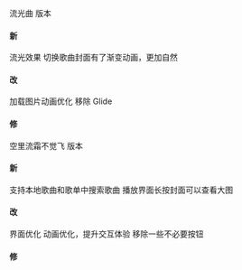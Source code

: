 流光曲 版本

#### 新

流光效果
切换歌曲封面有了渐变动画，更加自然

#### 改

加载图片动画优化
移除 Glide 

#### 修

空里流霜不觉飞 版本

#### 新
支持本地歌曲和歌单中搜索歌曲
播放界面长按封面可以查看大图

#### 改
界面优化
动画优化，提升交互体验
移除一些不必要按钮

#### 修
